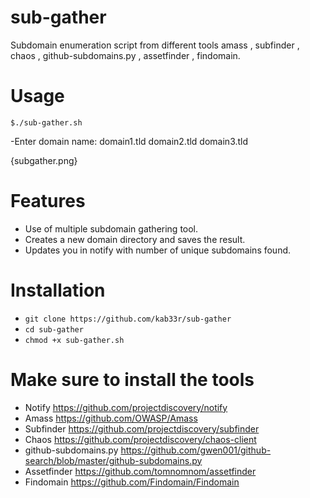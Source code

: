 # sub-gather
Subdomain enumeration script from different tools amass , subfinder , chaos , github-subdomains.py , assetfinder , findomain.

# Usage
`$./sub-gather.sh`

-Enter domain name: domain1.tld domain2.tld domain3.tld

{subgather.png}

# Features
- Use of multiple subdomain gathering tool.
- Creates a new domain directory and saves the result.
- Updates you in notify with number of unique subdomains found.

# Installation
   * `git clone https://github.com/kab33r/sub-gather`
   * `cd sub-gather`
   * `chmod +x sub-gather.sh`

# Make sure to install the tools
   * Notify https://github.com/projectdiscovery/notify
   * Amass https://github.com/OWASP/Amass 
   * Subfinder https://github.com/projectdiscovery/subfinder
   * Chaos https://github.com/projectdiscovery/chaos-client
   * github-subdomains.py https://github.com/gwen001/github-search/blob/master/github-subdomains.py
   * Assetfinder https://github.com/tomnomnom/assetfinder
   * Findomain https://github.com/Findomain/Findomain


